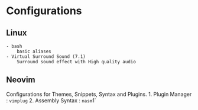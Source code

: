 # **Configurations**
## Linux
    - bash
        basic aliases
    - Virtual Surround Sound (7.1)
        Surround sound effect with High quality audio
## Neovim
Configurations for Themes, Snippets, Syntax and Plugins.
    1. Plugin Manager   : ```vimplug```
    2. Assembly Syntax  : ```nasm```1`


